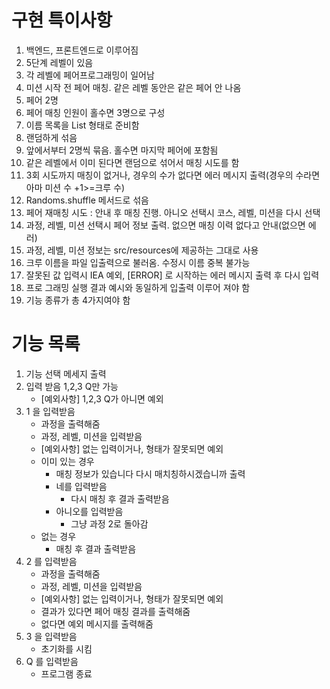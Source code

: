 # 구현 특이사항
1. 백엔드, 프론트엔드로 이루어짐
2. 5단계 레벨이 있음
3. 각 레벨에 페어프로그래밍이 일어남
4. 미션 시작 전 페어 매칭. 같은 레벨 동안은 같은 페어 안 나옴
5. 페어 2명
6. 페어 매칭 인원이 홀수면 3명으로 구성
7. 이름 목록을 List<String> 형태로 준비함
8. 랜덤하게 섞음
9. 앞에서부터 2명씩 묶음. 홀수면 마지막 페어에 포함됨
10. 같은 레벨에서 이미 된다면 랜덤으로 섞어서 매칭 시도를 함
11. 3회 시도까지 매칭이 없거나, 경우의 수가 없다면 에러 메시지 출력(경우의 수라면 아마 미션 수 +1>=크루 수)
12. Randoms.shuffle 메서드로 섞음
13. 페어 재매칭 시도 : 안내 후 매칭 진행. 아니오 선택시 코스, 레벨, 미션을 다시 선택
14. 과정, 레벨, 미션 선택시 페어 정보 출력. 없으면 매칭 이력 없다고 안내(없으면 에러)
15. 과정, 레벨, 미션 정보는 src/resources에 제공하는 그대로 사용
16. 크루 이름을 파일 입출력으로 불러옴. 수정시 이름 중복 불가능
17. 잘못된 값 입력시 IEA 예외, [ERROR] 로 시작하는 에러 메시지 출력 후 다시 입력
18. 프로 그래밍 실행 결과 예시와 동일하게 입출력 이루어 져야 함
19. 기능 종류가 총 4가지여야 함

# 기능 목록
1. 기능 선택 메세지 출력
2. 입력 받음 1,2,3 Q만 가능
   - [예외사항] 1,2,3 Q가 아니면 예외
3. 1 을 입력받음
    - 과정을 출력해줌
    - 과정, 레벨, 미션을 입력받음
    - [예외사항] 없는 입력이거나, 형태가 잘못되면 예외
    - 이미 있는 경우
      - 매칭 정보가 있습니다 다시 매치칭하시겠습니까 출력
      - 네를 입력받음
        - 다시 매칭 후 결과 출력받음
      - 아니오를 입력받음
        - 그냥 과정 2로 돌아감
    - 없는 경우
        - 매칭 후 결과 출력받음
4. 2 를 입력받음
    - 과정을 출력해줌
    - 과정, 레벨, 미션을 입력받음
    - [예외사항] 없는 입력이거나, 형태가 잘못되면 예외
    - 결과가 있다면 페어 매칭 결과를 출력해줌
    - 없다면 예외 메시지를 출력해줌
5. 3 을 입력받음
   - 초기화를 시킴
6. Q 를 입력받음
    - 프로그램 종료 